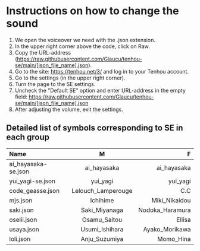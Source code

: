 # __Instructions on how to change the sound__
1. We open the voiceover we need with the .json extension.
2. In the upper right corner above the code, click on Raw.
3. Copy the URL-address (https://raw.githubusercontent.com/Glaucu/tenhou-se/main/[json_file_name].json).
4. Go to the site: https://tenhou.net/3/ and log in to your Tenhou account.
5. Go to the settings (in the upper right corner).
6. Turn the page to the SE settings.
7. Uncheck the "Default SE" option and enter URL-address in the empty field: https://raw.githubusercontent.com/Glaucu/tenhou-se/main/[json_file_name].json
8. After adjusting the volume, exit the settings.

## __Detailed list of symbols corresponding to SE in each group__
Name|  M  |  F  
:---|:---:|-----:
ai_hayasaka-se.json|ai_hayasaka|ai_hayasaka
yui_yagi-se.json|yui_yagi|yui_yagi
code_geasse.json|Lelouch_Lamperouge|C.C
mjs.json|Ichihime|Miki_Nikaidou
saki.json|Saki_Miyanaga|Nodoka_Haramura
oselii.json|Osamu_Saitou|Eliisa
usaya.json|Usumi_Ishihara|Ayako_Morikawa
loli.json|Anju_Suzumiya|Momo_Hina